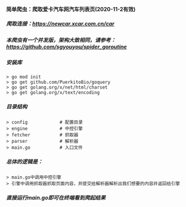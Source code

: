#### 简单爬虫：爬取爱卡汽车网汽车列表页(2020-11-2有效)
##### 爬取连接：https://newcar.xcar.com.cn/car
##### 本爬虫有一个并发版，架构大致相同，请参考：https://github.com/sgyouyou/spider_goroutine

##### 安装库
````
> go mod init
> go get github.com/PuerkitoBio/goquery
> go get golang.org/x/net/html/charset
> go get golang.org/x/text/encoding
 ````
##### 目录结构
````
> config            # 配置目录
> engine            # 中控引擎
> fetcher           # 抓取器
> parser            # 解析器
> main.go           # 入口文件
````

##### 总体的逻辑是：
````
> main.go中调用中控引擎
> 引擎中调用抓取器抓取页面内容，并提交给解析器解析出我们想要的内容并返回给引擎
````
 
##### 直接运行main.go即可在终端看到爬起结果


